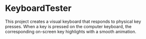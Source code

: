 # KeyboardTester
This project creates a visual keyboard that responds to physical key presses. When a key is pressed on the computer keyboard, the corresponding on-screen key highlights with a smooth animation.
